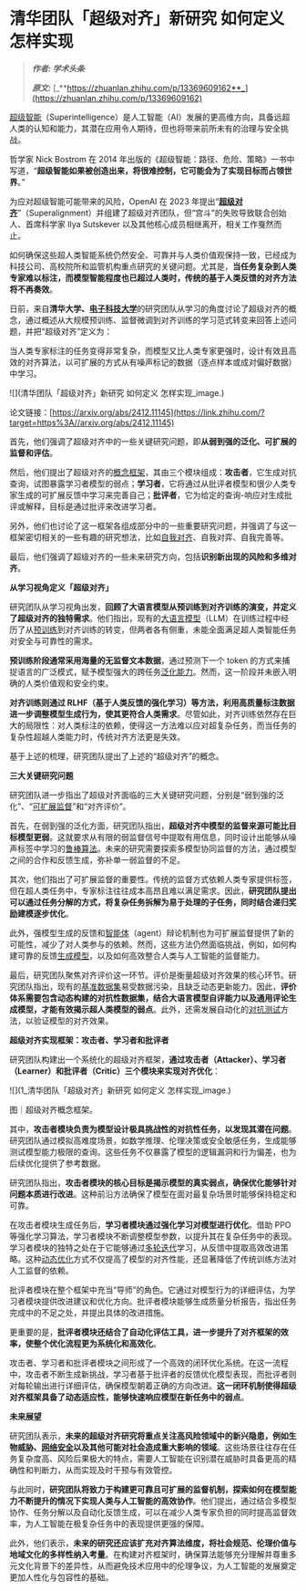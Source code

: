 # 清华团队「超级对齐」新研究 如何定义 怎样实现
> _**作者: 学术头条**_
> 
> _**原文:**_ [_**https://zhuanlan.zhihu.com/p/13369609162**_](https://zhuanlan.zhihu.com/p/13369609162)

[超级智能](https://zhida.zhihu.com/search?content_id=251696946&content_type=Article&match_order=1&q=%E8%B6%85%E7%BA%A7%E6%99%BA%E8%83%BD&zhida_source=entity)（Superintelligence）是人工智能（AI）发展的更高维方向，具备远超人类的认知和能力，其潜在应用令人期待，但也将带来前所未有的治理与安全挑战。

哲学家 Nick Bostrom 在 2014 年出版的《超级智能：路径、危险、策略》一书中写道，“**超级智能如果被创造出来，将很难控制，它可能会为了实现目标而占领世界**。”

为应对超级智能可能带来的风险，OpenAI 在 2023 年提出“[**超级对齐**](https://zhida.zhihu.com/search?content_id=251696946&content_type=Article&match_order=1&q=%E8%B6%85%E7%BA%A7%E5%AF%B9%E9%BD%90&zhida_source=entity)”（Superalignment）并组建了超级对齐团队，但“宫斗”的失败导致联合创始人、首席科学家 Ilya Sutskever 以及其他核心成员相继离开，相关工作戛然而止。

如何确保这些超人类智能系统仍然安全、可靠并与人类价值观保持一致，已经成为科技公司、高校院所和监管机构重点研究的关键问题。尤其是，**当任务复杂到人类专家难以标注，而模型智能程度也已超过人类时，传统的基于人类反馈的对齐方法将不再奏效**。

日前，来自**清华大学、**[**电子科技大学**](https://zhida.zhihu.com/search?content_id=251696946&content_type=Article&match_order=1&q=%E7%94%B5%E5%AD%90%E7%A7%91%E6%8A%80%E5%A4%A7%E5%AD%A6&zhida_source=entity)的研究团队从学习的角度讨论了超级对齐的概念，通过概述从大规模预训练、监督微调到对齐训练的学习范式转变来回答上述问题，并把“超级对齐”定义为：

当人类专家标注的任务变得非常复杂，而模型又比人类专家更强时，设计有效且高效的对齐算法，以可扩展的方式从有噪声标记的数据（逐点样本或成对偏好数据）中学习。

![](清华团队「超级对齐」新研究 如何定义 怎样实现_image.)

论文链接：[https://arxiv.org/abs/2412.11145](https://link.zhihu.com/?target=https%3A//arxiv.org/abs/2412.11145)

首先，他们强调了超级对齐中的一些关键研究问题，即**从弱到强的泛化、可扩展的监督和评估**。

然后，他们提出了超级对齐的[概念框架](https://zhida.zhihu.com/search?content_id=251696946&content_type=Article&match_order=1&q=%E6%A6%82%E5%BF%B5%E6%A1%86%E6%9E%B6&zhida_source=entity)，其由三个模块组成：**攻击者**，它生成对抗查询，试图暴露学习者模型的弱点；**学习者**，它将通过从批评者模型和很少人类专家生成的可扩展反馈中学习来完善自己；**批评者**，它为给定的查询-响应对生成批评或解释，目标是通过批评来改进学习者。

另外，他们也讨论了这一框架各组成部分中的一些重要研究问题，并强调了与这一框架密切相关的一些有趣的研究想法，比如[自我对齐](https://zhida.zhihu.com/search?content_id=251696946&content_type=Article&match_order=1&q=%E8%87%AA%E6%88%91%E5%AF%B9%E9%BD%90&zhida_source=entity)、自我对弈、自我完善等。

最后，他们强调了超级对齐的一些未来研究方向，包括**识别新出现的风险和多维对齐**。

**从学习视角定义「超级对齐」**

研究团队从学习视角出发，**回顾了大语言模型从预训练到对齐训练的演变，并定义了超级对齐的独特需求**。他们指出，现有的[大语言模型](https://zhida.zhihu.com/search?content_id=251696946&content_type=Article&match_order=2&q=%E5%A4%A7%E8%AF%AD%E8%A8%80%E6%A8%A1%E5%9E%8B&zhida_source=entity)（LLM）在训练过程中经历了从[预训练](https://zhida.zhihu.com/search?content_id=251696946&content_type=Article&match_order=3&q=%E9%A2%84%E8%AE%AD%E7%BB%83&zhida_source=entity)到对齐训练的转变，但两者各有侧重，未能全面满足超人类智能任务对安全与可靠性的需求。

**预训练阶段通常采用海量的无监督文本数据**，通过预测下一个 token 的方式来捕捉语言的广泛模式，赋予模型强大的跨任务[泛化能力](https://zhida.zhihu.com/search?content_id=251696946&content_type=Article&match_order=1&q=%E6%B3%9B%E5%8C%96%E8%83%BD%E5%8A%9B&zhida_source=entity)。然而，这一阶段并未嵌入明确的人类价值观和安全约束。

**对齐训练则通过 RLHF（基于人类反馈的强化学习）等方法，利用高质量标注数据进一步调整模型生成行为，使其更符合人类需求**。尽管如此，对齐训练依然存在巨大的局限性：对人类标注的依赖，使得这一方法难以应对超复杂任务，而当任务的复杂性超越人类能力时，传统对齐方法更是失效。

基于上述的梳理，研究团队提出了上述的“超级对齐”的概念。

**三大关键研究问题**

研究团队进一步指出了超级对齐面临的三大关键研究问题，分别是“弱到强的泛化”、“[可扩展监督](https://zhida.zhihu.com/search?content_id=251696946&content_type=Article&match_order=1&q=%E5%8F%AF%E6%89%A9%E5%B1%95%E7%9B%91%E7%9D%A3&zhida_source=entity)”和“对齐评价”。

首先，在弱到强的泛化方面，研究团队指出，**超级对齐中模型的监督来源可能比目标模型更弱**。这就要求从有限的弱监督信号中提取有用信息，同时设计出能够从噪声标签中学习的[鲁棒算法](https://zhida.zhihu.com/search?content_id=251696946&content_type=Article&match_order=1&q=%E9%B2%81%E6%A3%92%E7%AE%97%E6%B3%95&zhida_source=entity)。未来的研究需要探索多模型协同监督的方法，通过模型之间的合作和反馈生成，弥补单一弱监督的不足。

其次，他们指出了可扩展监督的重要性。传统的监督方式依赖人类专家提供标签，但在超人类任务中，专家标注往往成本高昂且难以满足需求。因此，**研究团队提出可以通过任务分解的方式，将复杂任务拆解为易于处理的子任务，同时结合递归奖励建模逐步优化**。

此外，强模型生成的反馈和[智能体](https://zhida.zhihu.com/search?content_id=251696946&content_type=Article&match_order=1&q=%E6%99%BA%E8%83%BD%E4%BD%93&zhida_source=entity)（agent）辩论机制也为可扩展监督提供了新的可能性，减少了对人类参与的依赖。然而，这些方法仍然面临挑战，例如，如何构建可靠的反馈[生成模型](https://zhida.zhihu.com/search?content_id=251696946&content_type=Article&match_order=1&q=%E7%94%9F%E6%88%90%E6%A8%A1%E5%9E%8B&zhida_source=entity)，以及如何高效整合人类与人工智能的监督能力。

最后，研究团队聚焦对齐评价这一环节。评价是衡量超级对齐效果的核心环节。研究团队指出，现有的[基准数据集](https://zhida.zhihu.com/search?content_id=251696946&content_type=Article&match_order=1&q=%E5%9F%BA%E5%87%86%E6%95%B0%E6%8D%AE%E9%9B%86&zhida_source=entity)易受数据污染，且缺乏动态更新能力。因此，**评价体系需要包含动态构建的对抗性数据集，结合大语言模型自评能力以及通用评论生成模型，才能有效揭示超人类模型的弱点**。此外，还需发展自动化的[对抗测试](https://zhida.zhihu.com/search?content_id=251696946&content_type=Article&match_order=1&q=%E5%AF%B9%E6%8A%97%E6%B5%8B%E8%AF%95&zhida_source=entity)方法，以验证模型的对齐效果。

**超级对齐实现框架：攻击者、学习者和批评者**

研究团队构建出一个系统化的超级对齐框架，**通过攻击者（Attacker）、学习者（Learner）和批评者（Critic）三个模块来实现对齐优化**：

![](1_清华团队「超级对齐」新研究 如何定义 怎样实现_image.)

图｜超级对齐概念框架。

其中，**攻击者模块负责为模型设计极具挑战性的对抗性任务，以发现其潜在问题**。研究团队通过模拟高难度场景，如数学推理、伦理决策或安全敏感任务，生成能够测试模型能力极限的查询。这些任务不仅暴露了模型的逻辑漏洞和行为偏差，也为后续优化提供了参考数据。

研究团队指出，**攻击者模块的核心目标是揭示模型的真实弱点，确保优化能够针对问题本质进行改进**。这种前沿方法确保了模型在面对最复杂场景时能够保持稳定和可靠。

在攻击者模块生成任务后，**学习者模块通过强化学习对模型进行优化**。借助 PPO 等强化学习算法，学习者模块不断调整模型参数，以提升其在复杂任务中的表现。  
学习者模块的独特之处在于它能够通过[多轮迭代](https://zhida.zhihu.com/search?content_id=251696946&content_type=Article&match_order=1&q=%E5%A4%9A%E8%BD%AE%E8%BF%AD%E4%BB%A3&zhida_source=entity)学习，从反馈中提取高效改进策略。这种[动态优化](https://zhida.zhihu.com/search?content_id=251696946&content_type=Article&match_order=1&q=%E5%8A%A8%E6%80%81%E4%BC%98%E5%8C%96&zhida_source=entity)方式不仅提高了模型的对齐性能，还显著降低了传统训练方法对人工监督的依赖。

批评者模块在整个框架中充当“导师”的角色。它通过对模型行为的详细评估，为学习者模块提供改进建议和优化方向。批评者模块能够生成质量分析报告，指出任务完成中的不足之处，并提出具体的改进措施。

更重要的是，**批评者模块还结合了自动化评估工具，进一步提升了对齐框架的效率，使整个优化流程更为系统化和高效化**。

攻击者、学习者和批评者模块之间形成了一个高效的闭环优化系统。在这一流程中，攻击者不断生成新挑战，学习者基于批评者的反馈优化模型表现，而批评者则对每轮输出进行详细评估，确保模型朝着正确的方向改进。**这一闭环机制使得超级对齐框架具备了动态适应性，能够快速响应模型在新任务中的弱点**。

**未来展望**

研究团队表示，**未来的超级对齐研究将重点关注高风险领域中的新兴隐患，例如生物威胁、**[**网络安全**](https://zhida.zhihu.com/search?content_id=251696946&content_type=Article&match_order=1&q=%E7%BD%91%E7%BB%9C%E5%AE%89%E5%85%A8&zhida_source=entity)**以及其他可能对社会造成重大影响的领域**。这些场景往往存在任务复杂度高、风险后果极大的特点，需要人工智能在识别潜在威胁时具备更高的精确性和判断力，从而实现及时干预与有效管控。

与此同时，**研究团队将致力于构建更可靠且可扩展的监督机制，探索如何在模型能力不断提升的情况下实现人类与人工智能的高效协作**。他们提出，通过结合多模型协作、任务分解以及自动化反馈生成，可以在减少人类专家负担的同时提高监督效率，为人工智能在极复杂任务中的表现提供更强的保障。

此外，他们表示，**未来的研究还应该扩充对齐算法维度，将社会规范、伦理价值与地域文化的多样性纳入考量**。在构建对齐框架时，确保算法能够充分理解并尊重多元文化背景下的差异性，从而避免技术应用中的伦理争议，为人工智能的发展奠定更加人性化与包容性的基础。